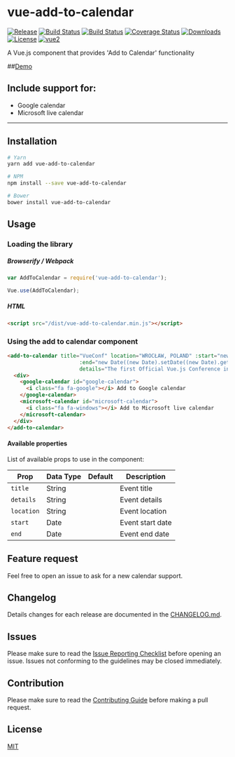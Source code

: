 # vue-add-to-calendar

[![Release](https://img.shields.io/github/release/nicolasbeauvais/vue-add-to-calendar.svg?style=flat-square)](https://github.com/nicolasbeauvais/vue-add-to-calendar/releases)
[![Build Status](https://travis-ci.org/nicolasbeauvais/vue-add-to-calendar.svg?branch=master)](https://travis-ci.org/nicolasbeauvais/vue-add-to-calendar)
[![Build Status](https://img.shields.io/travis/nicolasbeauvais/vue-add-to-calendar.svg?style=flat-square)](https://travis-ci.org/nicolasbeauvais/vue-add-to-calendar)
[![Coverage Status](https://img.shields.io/coveralls/nicolasbeauvais/vue-add-to-calendar/master.svg?style=flat-square)](https://coveralls.io/github/nicolasbeauvais/vue-add-to-calendar?branch=master)
[![Downloads](https://img.shields.io/npm/dt/vue-add-to-calendar.svg?style=flat-square)](https://www.npmjs.com/package/vue-add-to-calendar)
[![License](https://img.shields.io/github/license/nicolasbeauvais/vue-add-to-calendar.svg?style=flat-square)](https://github.com/nicolasbeauvais/vue-add-to-calendar/blob/master/LICENSE)
[![vue2](https://img.shields.io/badge/vue-2.x-brightgreen.svg)](https://vuejs.org/)

A Vue.js component that provides 'Add to Calendar' functionality

##[Demo](https://nicolasbeauvais.github.io/vue-add-to-calendar/)
&nbsp;
## Include support for:
- Google calendar
- Microsoft live calendar

---

## Installation

```bash
# Yarn
yarn add vue-add-to-calendar

# NPM
npm install --save vue-add-to-calendar

# Bower
bower install vue-add-to-calendar
```

## Usage

### Loading the library

##### Browserify / Webpack

```javascript
var AddToCalendar = require('vue-add-to-calendar');

Vue.use(AddToCalendar);
```

##### HTML

```html
<script src="/dist/vue-add-to-calendar.min.js"></script>
```

### Using the add to calendar component

```html
<add-to-calendar title="VueConf" location="WROCŁAW, POLAND" :start="new Date()"
                       :end="new Date((new Date).setDate((new Date).getDate() + 1))"
                       details="The first Official Vue.js Conference in the world!" v-cloak inline-template>
  <div>
    <google-calendar id="google-calendar">
      <i class="fa fa-google"></i> Add to Google calendar
    </google-calendar>
    <microsoft-calendar id="microsoft-calendar">
      <i class="fa fa-windows"></i> Add to Microsoft live calendar
    </microsoft-calendar>
  </div>
</add-to-calendar>
```

#### Available properties

List of available props to use in the component:

Prop           | Data Type  | Default   | Description
-------------- | ---------- | --------- | -----------
`title`        | String     |           | Event title
`details`      | String     |           | Event details
`location`     | String     |           | Event location
`start`        | Date       |           | Event start date
`end`          | Date       |           | Event end date

## Feature request
Feel free to open an issue to ask for a new calendar support.

## Changelog
Details changes for each release are documented in the [CHANGELOG.md](https://github.com/nicolasbeauvais/vue-add-to-calendar/blob/master/CHANGELOG.md).

## Issues
Please make sure to read the [Issue Reporting Checklist](https://github.com/nicolasbeauvais/vue-add-to-calendar/blob/master/CONTRIBUTING.md#issue-reporting-guidelines) before opening an issue. Issues not conforming to the guidelines may be closed immediately.

## Contribution
Please make sure to read the [Contributing Guide](https://github.com/nicolasbeauvais/vue-add-to-calendar/blob/master/CONTRIBUTING.md) before making a pull request.

## License

[MIT](http://opensource.org/licenses/MIT)
